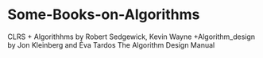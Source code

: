 # Some-Books-on-Algorithms
CLRS + Algorithhms by Robert Sedgewick, Kevin Wayne +Algorithm_design by Jon Kleinberg and Éva Tardos
The Algorithm Design Manual
